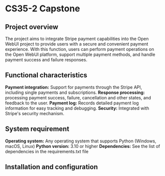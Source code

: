 # CS35-2 Capstone 
## Project overview
The project aims to integrate Stripe payment capabilities into the Open WebUI project to provide users with a secure and convenient payment experience. With this function, 
users can perform payment operations on the Open WebUI platform, support multiple payment methods, and handle payment success and failure responses.

## Functional characteristics
**Payment integration:** Support for payments through the Stripe API, including single payments and subscriptions.
**Response processing:** processing payment success, failure, cancellation and other states, and feedback to the user.
**Payment log:** Records detailed payment log information for easy tracking and debugging.
**Security:** Integrated with Stripe's security mechanism.

## System requirement
**Operating system:** Any operating system that supports Python (Windows, macOS, Linux)
**Python version:** 3.10 or higher
**Dependencies:** See the list of dependencies in the requirements.txt file

## Installation and configuration
